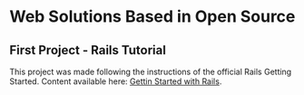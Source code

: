 # Web Solutions Based in Open Source
## First Project - Rails Tutorial
This project was made following the instructions of the official Rails Getting Started.
Content available here: [Gettin Started with Rails](https://guides.rubyonrails.org/getting_started.html).